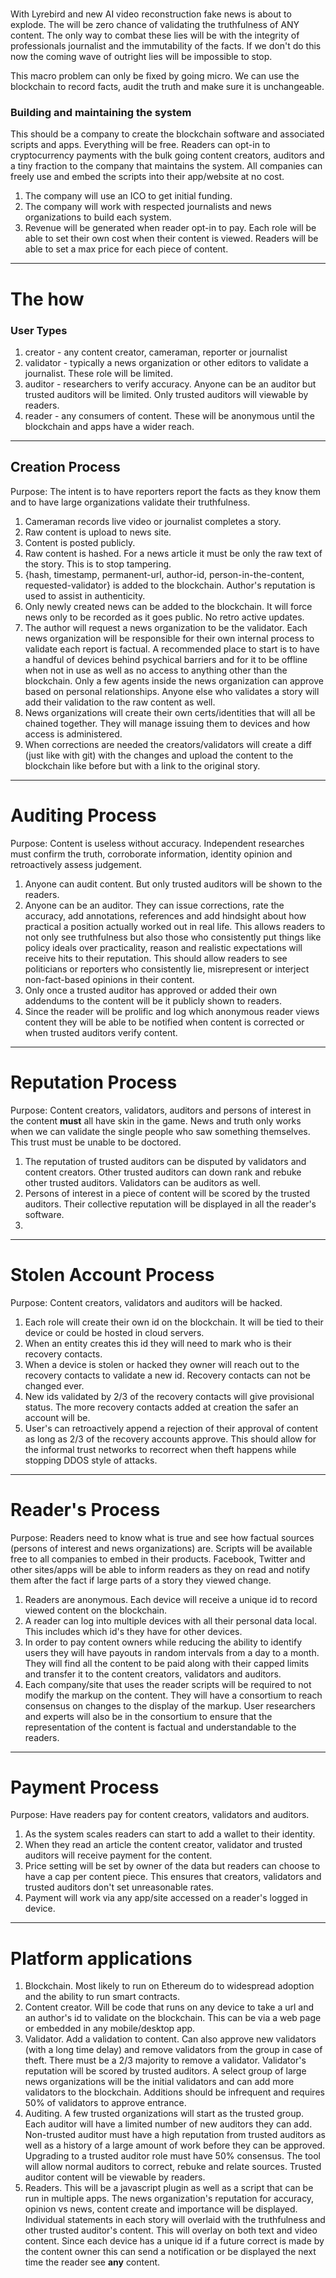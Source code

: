 # 

With Lyrebird and new AI video reconstruction fake news is
about to explode. The will be zero chance of validating the
truthfulness of ANY content. The only way to combat these lies
will be with the integrity of professionals journalist and
the immutability of the facts. If we don't do this now the
coming wave of outright lies will be impossible to stop.

This macro problem can only be fixed by going micro. We can
use the blockchain to record facts, audit the truth and
make sure it is unchangeable.


### Building and maintaining the system

This should be a company to create the blockchain software
and associated scripts and apps. Everything will be free. 
Readers can opt-in to cryptocurrency payments with the bulk 
going content creators, auditors and a tiny fraction to 
the company that maintains the system. All companies can 
freely use and embed the scripts into their app/website
at no cost. 

1. The company will use an ICO to get initial funding.
2. The company will work with respected journalists and news
organizations to build each system.
3. Revenue will be generated when reader opt-in to pay. Each
role will be able to set their own cost when their content 
is viewed. Readers will be able to set a max price for each
piece of content.

--- 

# The how

### User Types

1. creator - any content creator, cameraman, reporter or journalist
2. validator - typically a news organization or other editors 
to validate a journalist. These role will be limited.
3. auditor - researchers to verify accuracy. Anyone can be an 
auditor but trusted auditors will be limited. Only trusted 
auditors will viewable by readers.
4. reader - any consumers of content. These will be anonymous 
until the blockchain and apps have a wider reach. 

---

## Creation Process

Purpose: The intent is to have reporters report the facts 
as they know them and to have large organizations validate their
truthfulness. 

1. Cameraman records live video or journalist completes a story.
2. Raw content is upload to news site.
3. Content is posted publicly.
4. Raw content is hashed. For a news article it must be only the raw text
of the story. This is to stop tampering.
5. {hash, timestamp, permanent-url, author-id, person-in-the-content, requested-validator} is added to the blockchain.
Author's reputation is used to assist in authenticity.
6. Only newly created news can be added to the blockchain. It will
force news only to be recorded as it goes public. No retro active updates.
7. The author will request a news organization to be the validator.
Each news organization will be responsible for their own internal 
process to validate each report is factual. A recommended place to start
is to have a handful of devices behind psychical barriers and for 
it to be offline when not in use as well as no access to anything other
than the blockchain. Only a few agents inside the news organization 
can approve based on personal relationships. Anyone else who 
validates a story will add their validation to the raw content as well.
8. News organizations will create their own certs/identities
that will all be chained together. They will manage issuing them 
to devices and how access is administered. 
9. When corrections are needed the creators/validators will
create a diff (just like with git) with the changes and upload
the content to the blockchain like before but with a link 
to the original story. 

--- 

# Auditing Process 

Purpose: Content is useless without accuracy. Independent 
researches must confirm the truth, corroborate information, 
identity opinion and retroactively assess judgement. 

1. Anyone can audit content. But only trusted auditors will
be shown to the readers. 
2. Anyone can be an auditor. They can issue corrections, rate the 
accuracy, add annotations, references and add hindsight about
how practical a position actually worked out in real life. This 
allows readers to not only see truthfulness but also those 
who consistently put things like policy ideals over practicality, 
reason and realistic expectations will receive hits to their 
reputation. This should allow readers to see politicians or reporters
who consistently lie, misrepresent or interject non-fact-based opinions
in their content.
3. Only once a trusted auditor has approved or added their own 
addendums to the content will be it publicly shown to readers.
4. Since the reader will be prolific and log which anonymous 
reader views content they will be able to be notified when
content is corrected or when trusted auditors verify content.

---


# Reputation Process 

Purpose: Content creators, validators, auditors and persons of 
interest in the content __must__ all have skin in the game. 
News and truth only works when we can validate
the single people who saw something themselves. This trust 
must be unable to be doctored.

1. The reputation of trusted auditors can be disputed by
validators and content creators. Other trusted auditors 
can down rank and rebuke other trusted auditors. Validators
can be auditors as well. 
2. Persons of interest in a piece of content will be scored
by the trusted auditors. Their collective reputation will be
displayed in all the reader's software.
3. 

---

# Stolen Account Process 

Purpose: Content creators, validators and auditors will be
hacked.

1. Each role will create their own id on the blockchain. It 
will be tied to their device or could be hosted in cloud servers.
2. When an entity creates this id they will need to mark who
is their recovery contacts.
3. When a device is stolen or hacked they owner will reach
out to the recovery contacts to validate a new id. Recovery
contacts can not be changed ever.
4. New ids validated by 2/3 of the recovery contacts will
give provisional status. The more recovery contacts added
at creation the safer an account will be. 
5. User's can retroactively append a rejection of their approval
of content as long as 2/3 of the recovery accounts approve. This 
should allow for the informal trust networks to recorrect when
theft happens while stopping DDOS style of attacks.

---

# Reader's Process 

Purpose: Readers need to know what is true and see how factual
sources (persons of interest and news organizations) are. Scripts
will be available free to all companies to embed in their products.
Facebook, Twitter and other sites/apps will be able to inform 
readers as they on read and notify them after the fact if 
large parts of a story they viewed change. 

1. Readers are anonymous. Each device will receive a unique
id to record viewed content on the blockchain. 
2. A reader can log into multiple devices with all their personal
data local. This includes which id's they have for other devices.
3. In order to pay content owners while reducing the ability to
identify users they will have payouts in random intervals from a 
day to a month. They will find all the content to be paid along 
with their capped limits and transfer it to the content creators, 
validators and auditors.
4. Each company/site that uses the reader scripts will be required
to not modify the markup on the content. They will have a consortium 
to reach consensus on changes to the display of the markup. User
researchers and experts will also be in the consortium to ensure
that the representation of the content is factual and understandable
to the readers.

---

# Payment Process 

Purpose: Have readers pay for content creators, validators and 
auditors. 

1. As the system scales readers can start to add a 
wallet to their identity. 
2. When they read an article the content creator, validator 
and trusted auditors will receive payment for the content. 
3. Price setting will be set by owner of the data 
but readers can choose to have a cap per content piece. This 
ensures that creators, validators and trusted auditors don't set 
unreasonable rates. 
4. Payment will work via any app/site accessed 
on a reader's logged in device.

---

# Platform applications

1. Blockchain. Most likely to run on Ethereum do to widespread 
adoption and the ability to run smart contracts. 
2. Content creator. Will be code that runs on any device
to take a url and an author's id to validate on the blockchain.
This can be via a web page or embedded in any mobile/desktop app.
3. Validator. Add a validation to content. Can also approve
new validators (with a long time delay) and remove validators
from the group in case of theft. There must be a 2/3 majority 
to remove a validator. Validator's reputation will be scored
by trusted auditors. A select group of large news organizations
will be the initial validators and can add more validators to the 
blockchain. Additions should be infrequent and requires 50% of 
validators to approve entrance. 
4. Auditing. A few trusted organizations will start as the 
trusted group. Each auditor will have a limited number of
new auditors they can add. Non-trusted auditor must have a high 
reputation from trusted auditors as well as a history of 
a large amount of work before they can be approved. Upgrading 
to a trusted auditor role must have 50% consensus. The tool will
allow normal auditors to correct, rebuke and relate sources. Trusted
auditor content will be viewable by readers.
5. Readers. This will be a javascript plugin as well as a 
script that can be run in multiple apps. The news organization's
reputation for accuracy, opinion vs news, content create and 
importance will be displayed. Individual statements in each story 
will overlaid with the truthfulness and other trusted auditor's
content. This will overlay on both text and video content. Since
each device has a unique id if a future correct is made by
the content owner this can send a notification or be displayed
the next time the reader see __any__ content.